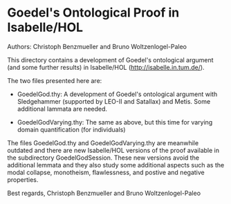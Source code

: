 Goedel's Ontological Proof in Isabelle/HOL
==========================================

Authors: Christoph Benzmueller and Bruno Woltzenlogel-Paleo


This directory contains a development of Goedel's ontological argument
(and some further results) in Isabelle/HOL (http://isabelle.in.tum.de/).

The two files presented here are:

- GoedelGod.thy: A development of Goedel's ontological argument with
  Sledgehammer (supported by LEO-II and Satallax) and Metis. Some
  additional lammata are needed.

- GoedelGodVarying.thy: The same as above, but this time for varying
  domain quantification (for individuals)

The files GoedelGod.thy and GoedelGodVarying.thy are meanwhile
outdated and there are new Isabelle/HOL versions of the proof
available in the subdirectory GoedelGodSession. These new versions
avoid the additional lemmata and they also study some additional aspects
such as the modal collapse, monotheism, flawlessness, and postive and
negative properties.

Best regards,
   Christoph Benzmueller and Bruno Woltzenlogel-Paleo


